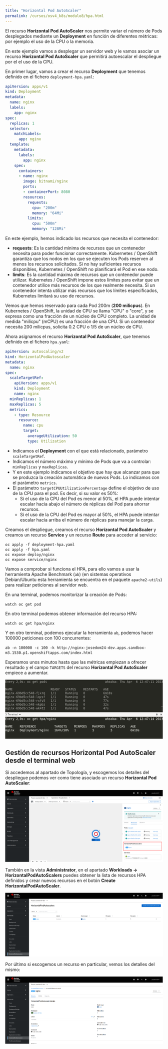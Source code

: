 ```yaml
---
title: "Horizontal Pod AutoScaler"
permalink: /cursos/osv4_k8s/modulo8/hpa.html
---
```


El recurso **Horizontal Pod AutoScaler** nos permite variar el número de Pods desplegados mediante un **Deployment** en función de diferentes métricas: por ejemplo el uso de la CPU o la memoria.

En este ejemplo vamos a desplegar un servidor web y le vamos asociar un recurso **Horizontal Pod AutoScaler** que permitirá autoescalar el despliegue por el el uso de la CPU.

En primer lugar, vamos a crear el recurso **Deployment** que tenemos definido en el fichero `deployment-hpa.yaml`:

```yaml
apiVersion: apps/v1
kind: Deployment
metadata:
  name: nginx
  labels:
    app: nginx
spec:
  replicas: 1
  selector:
    matchLabels:
      app: nginx
  template:
    metadata:
      labels:
        app: nginx
    spec:
      containers:
      - name: nginx
        image: bitnami/nginx
        ports:
        - containerPort: 8080
        resources:
          requests:
            cpu: "200m"
            memory: "64Mi"
          limits:
            cpu: "500m"
            memory: "128Mi"
```

En este ejemplo, hemos indicado los recursos que necesita el contenedor:

* **requests**: Es la cantidad mínima de recursos que un contenedor necesita para poder funcionar correctamente. Kubernetes / OpenShift garantiza que los nodos en los que se ejecuten los Pods reserven al menos los recursos solicitados. Si no hay suficientes recursos disponibles, Kubernetes / OpenShift no planificará el Pod en ese nodo.
* **limits**: Es la cantidad máxima de recursos que un contenedor puede utilizar. Kubernetes / OpenShift impone estos límites para evitar que un contenedor utilice más recursos de los que realmente necesita. Si un contenedor intenta utilizar más recursos que los límites especificados, Kubernetes limitará su uso de recursos.

Vemos que hemos reservado para cada Pod 200m (**200 milicpus**). En Kubernetes / OpenShift, la unidad de CPU se llama "CPU" o "core", y se expresa como una fracción de un núcleo de CPU completo.  La unidad de medida "milicpu" (mCPU) es una fracción de una CPU. Si un contenedor necesita 200 milicpus, solicita 0.2 CPU o 1/5 de un núcleo de CPU. 

Ahora asignamos el recurso **Horizontal Pod AutoScaler**, que tenemos definido en el fichero `hpa.yaml`:

```yaml
apiVersion: autoscaling/v2
kind: HorizontalPodAutoscaler
metadata:
  name: nginx
spec:
  scaleTargetRef:
    apiVersion: apps/v1
    kind: Deployment
    name: nginx
  minReplicas: 1
  maxReplicas: 5
  metrics:
    - type: Resource
      resource:
        name: cpu
        target:
          averageUtilization: 50
          type: Utilization
```

* Indicamos el **Deployment** con el que está relacionado, parámetro `scaleTargetRef`.
* Indicamos el número máximo y mínimo de Pods que va a controlar: `minReplicas` y `maxReplicas`.
* Y en este ejemplo indicamos el objetivo que hay que alcanzar para que se produzca la creación automática de nuevos Pods. Lo indicamos con el parámetro `metrics`.
* El parámetro `targetCPUUtilizationPercentage` define el objetivo de uso de la CPU para el pod. Es decir, si su valor es 50%:
    * Si el uso de la CPU del Pod es menor al 50%, el HPA puede intentar escalar hacia abajo el número de réplicas del Pod para ahorrar recursos. 
    * Si el uso de la CPU del Pod es mayor al 50%, el HPA puede intentar escalar hacia arriba el número de réplicas para manejar la carga.

Creamos el despliegue, creamos el recurso **Horizontal Pod AutoScaler** y creamos un recurso **Service** y un recurso **Route** para acceder al servicio:

    oc apply -f deployment-hpa.yaml
    oc apply -f hpa.yaml
    oc expose deploy/nginx
    oc expose service/nginx

Vamos a comprobar si funciona el HPA, para ello vamos a usar la herramienta Apache Benchmark (`ab`) (en sistemas operativos Debian/Ubuntu esta herramienta se encuentra en el paquete `apache2-utils`) para realizar peticiones al servidor web. 

En una terminal, podemos monitorizar la creación de Pods:

    watch oc get pod

En otro terminal podemos obtener información del recurso HPA:

    watch oc get hpa/nginx

Y en otro terminal, podemos ejecutar la herramienta `ab`, podemos hacer 100000 peticiones con 100 concurrentes:

    ab -n 100000 -c 100 -k http://nginx-josedom24-dev.apps.sandbox-m3.1530.p1.openshiftapps.com/index.html

Esperamos unos minutos hasta que las métricas empiezan a ofrecer resultado y el campo `TARGETS` del recurso **Horizontal Pod AutoScaler** empiece a aumentar. 

![hpa](img/hpa1.png)


## Gestión de recursos Horizontal Pod AutoScaler desde el terminal web

Si accedemos al apartado de Topología, y escogemos los detalles del despliegue podemos ver como tiene asociado un recurso **Horizontal Pod AutoScaler**:

![hpa](img/hpa2.png)

También en la vista **Administrator**, en el apartado **Workloads -> HorizontalPodAutoScalers** puedes obtener la lista de recursos HPA definidos y crear nuevos recursos en el botón **Create HorizontalPodAutoScaler**.

![hpa](img/hpa3.png)

Por último si escogemos un recurso en particular, vemos los detalles del mismo:

![hpa](img/hpa4.png)